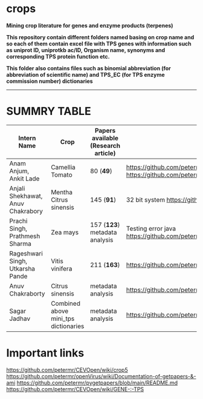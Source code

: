 # crops
**Mining crop literature for genes and enzyme products (terpenes)**

**This repository contain different folders named basing on crop name and so each of them contain excel file with TPS genes with information such as uniprot ID, uniprotkb ac/ID, Organism name, synonyms and corresponding TPS protein function etc.**

**This folder also contains files such as 
binomial abbreviation (for abbreviation of scientific name) and 
TPS_EC (for TPS enzyme commission number) dictionaries**

****
# SUMMRY TABLE

| Intern Name|Crop| Papers available (Research article)|Wikipage|
   | --- | --- | --- |--- |
   |Anam Anjum, Ankit Lade|Camellia<br/>Tomato | 80 (**49**)|https://github.com/petermr/crops/blob/main/Solanum%20lycopersicum/eo_tomato.xml https://github.com/petermr/crops/blob/main/Camellia/eo_CAMSITps.xml|
   | Anjali Shekhawat, Anuv Chakrabory|Mentha<br/>Citrus sinensis | 145 (**91**) |32 bit system https://github.com/petermr/crops/blob/main/Mentha/eo_menthaTPS.xml|
   | Prachi Singh, Prathmesh Sharma|Zea mays | 157 (**123**) metadata analysis|Testing error java https://github.com/petermr/crops/blob/main/Zea%20mays/eo_ZeaTPS.xml|
   | Rageshwari Singh, Utkarsha Pande |Vitis vinifera | 211 (**163**) |https://github.com/petermr/crops/blob/main/Vitis%20vinifera/eo_VVinifera.xml|
   |Anuv Chakraborty | Citrus sinensis|metadata analysis|https://github.com/petermr/CEVOpen/wiki/Activities-Summary:-Anuv|
   |Sagar Jadhav | Combined above mini_tps dictionaries|metadata analysis|https://github.com/petermr/crops/blob/main/dictinaries/crop_tpsenzyme.xml|
  
# Important links
https://github.com/petermr/CEVOpen/wiki/crop5      
https://github.com/petermr/openVirus/wiki/Documentation-of-getpapers-&-ami       https://github.com/petermr/pygetpapers/blob/main/README.md      
https://github.com/petermr/CEVOpen/wiki/GENE-:-TPS
